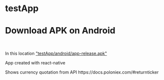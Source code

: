 # testApp

<h1>Download APK on Android</h1>
</br>
<p style={{fontSize: 25}}>In this location <a href={'https://github.com/2003aia/testApp/blob/master/android/app-release.apk'} style={{color: blue}}>"testApp/android/app-release.apk"</a></p>
<p>App created with react-native</p>
<p>Shows currency quotation from API https://docs.poloniex.com/#returnticker</>
